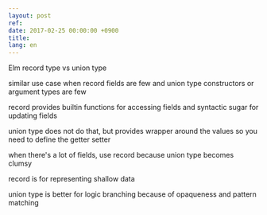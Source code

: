 ```yaml
---
layout: post
ref: 
date: 2017-02-25 00:00:00 +0900
title: 
lang: en
---
```


Elm record type vs union type

similar use case when record fields are few and union type constructors or argument types are few

record provides builtin functions for accessing fields and syntactic sugar for updating fields

union type does not do that, but provides wrapper around the values so you need to define the getter
setter

when there's a lot of fields, use record because union type becomes clumsy

record is for representing shallow data 

union type is better for logic branching because of opaqueness and pattern matching
